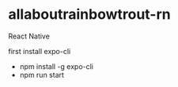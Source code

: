 # allaboutrainbowtrout-rn
React Native

first install expo-cli

- npm install -g expo-cli
- npm run start
